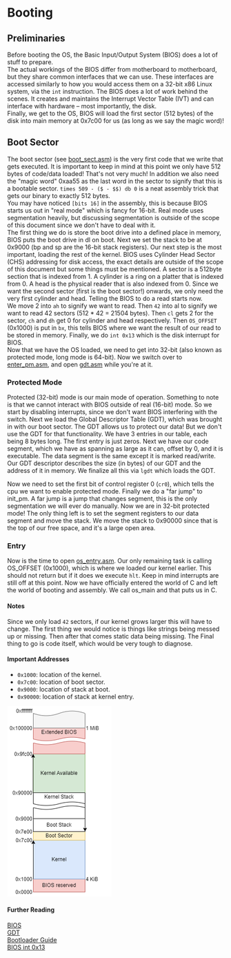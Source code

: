 # Booting

## Preliminaries

Before booting the OS, the Basic Input/Output System (BIOS) does a lot of stuff to prepare.  
The actual workings of the BIOS differ from motherboard to motherboard, but they share common interfaces that we can use. These interfaces are accessed similarly to how you would access them on a 32-bit x86 Linux system, via the `int` instruction.
The BIOS does a lot of work behind the scenes. It creates and maintains the Interrupt Vector Table (IVT) and can interface with hardware – most importantly, the disk.  
Finally, we get to the OS, BIOS will load the first sector (512 bytes) of the disk into main memory at 0x7c00 for us (as long as we say the magic word)!

## Boot Sector

The boot sector (see [boot_sect.asm](../../src/boot/boot_sect.asm)) is the very first code that we write that gets executed. It is important to keep in mind at this point we only have 512 bytes of code/data loaded! That's not very much! In addition we also need the "magic word" 0xaa55 as the last word in the sector to signify that this is a bootable sector. `times 509 - ($ - $$) db 0` is a neat assembly trick that gets our binary to exactly 512 bytes.  
You may have noticed `[bits 16]` in the assembly, this is because BIOS starts us out in "real mode" which is fancy for 16-bit. Real mode uses segmentation heavily, but discussing segmentation is outside of the scope of this document since we don't have to deal with it.  
The first thing we do is store the boot drive into a defined place in memory, BIOS puts the boot drive in dl on boot. Next we set the stack to be at 0x9000 (bp and sp are the 16-bit stack registers). Our next step is the most important, loading the rest of the kernel. BIOS uses Cylinder Head Sector (CHS) addressing for disk access, the exact details are outside of the scope of this document but some things must be mentioned. A sector is a 512byte section that is indexed from 1. A cylinder is a ring on a platter that is indexed from 0. A head is the physical reader that is also indexed from 0. Since we want the second sector (first is the boot sector!) onwards, we only need the very first cylinder and head. Telling the BIOS to do a read starts now.  
We move 2 into `ah` to signify we want to read. Then `42` into al to signify we want to read 42 sectors (512 * 42 = 21504 bytes). Then `cl` gets 2 for the sector, `ch` and `dh` get 0 for cylinder and head respectively. Then `OS_OFFSET` (0x1000) is put in `bx`, this tells BIOS where we want the result of our read to be stored in memory. Finally, we do `int 0x13` which is the disk interrupt for BIOS.  
Now that we have the OS loaded, we need to get into 32-bit (also known as protected mode, long mode is 64-bit). Now we switch over to [enter_pm.asm](../../src/boot/enter_pm.asm), and open [gdt.asm](../../src/boot/gdt.asm) while you're at it.  

### Protected Mode

Protected (32-bit) mode is our main mode of operation. Something to note is that we cannot interact with BIOS outside of real (16-bit) mode. So we start by disabling interrupts, since we don't want BIOS interfering with the switch. Next we load the Global Descriptor Table (GDT), which was brought in with our boot sector. The GDT allows us to protect our data! But we don't use the GDT for that functionality. We have 3 entries in our table, each being 8 bytes long. The first entry is just zeros. Next we have our code segment, which we have as spanning as large as it can, offset by 0, and it is executable. The data segment is the same except it is marked read/write. Our GDT descriptor describes the size (in bytes) of our GDT and the address of it in memory. We finalize all this via `lgdt` which loads the GDT.  

Now we need to set the first bit of control register 0 (`cr0`), which tells the cpu we want to enable protected mode. Finally we do a "far jump" to init_pm. A far jump is a jump that changes segment, this is the only segmentation we will ever do manually. Now we are in 32-bit protected mode! The only thing left is to set the segment registers to our data segment and move the stack. We move the stack to 0x90000 since that is the top of our free space, and it's a large open area.

### Entry

Now is the time to open [os_entry.asm](../../src/boot/os_entry.asm). Our only remaining task is calling OS_OFFSET (0x1000), which is where we loaded our kernel earlier. This should not return but if it does we execute `hlt`. Keep in mind interrupts are still off at this point. Now we have officially entered the world of C and left the world of booting and assembly. We call os_main and that puts us in C.  

#### Notes

Since we only load `42` sectors, if our kernel grows larger this will have to change. The first thing we would notice is things like strings being messed up or missing. Then after that comes static data being missing. The Final thing to go is code itself, which would be very tough to diagnose.

#### Important Addresses
  
- `0x1000`: location of the kernel.  
- `0x7c00`: location of boot sector.
- `0x9000`: location of stack at boot.
- `0x90000`: location of stack at kernel entry.

![Memory Layout Diagram](boot_memory_diagram.png)

#### Further Reading

[BIOS](https://wiki.osdev.org/BIOS)  
[GDT](https://wiki.osdev.org/Global_Descriptor_Table)  
[Bootloader Guide](https://wiki.osdev.org/Rolling_Your_Own_Bootloader)  
[BIOS int 0x13](https://wiki.osdev.org/Disk_access_using_the_BIOS_(INT_13h))
